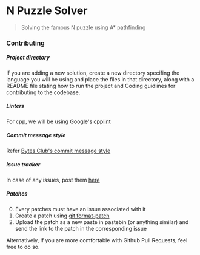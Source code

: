 # N Puzzle Solver

> Solving the famous N puzzle using A* pathfinding

### Contributing

##### Project directory

If you are adding a new solution, create a new directory specifing the language you will be using and place the files in that directory, along with a README file stating how to run the project and Coding guidlines for contributing to the codebase.

##### Linters

For cpp, we will be using Google's [cpplint](https://github.com/google/styleguide/tree/gh-pages/cpplint)

##### Commit message style

Refer [Bytes Club's commit message style](https://bytesclub.github.io/contributing/#tips-for-contribution)

##### Issue tracker

In case of any issues, post them [here](https://github.com/BytesClub/N-Puzzle-Solver/issues)

##### Patches

0. Every patches must have an issue associated with it
1. Create a patch using [git format-patch](https://git-scm.com/docs/git-format-patch)
2. Upload the patch as a new paste in pastebin (or anything similar) and send the link to the patch in the corresponding issue

Alternatively, if you are more comfortable with Github Pull Requests, feel free to do so.
